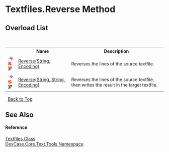 # Textfiles.Reverse Method 
 


## Overload List
&nbsp;<table><tr><th></th><th>Name</th><th>Description</th></tr><tr><td>![Public method](media/pubmethod.gif "Public method")![Static member](media/static.gif "Static member")![Code example](media/CodeExample.png "Code example")</td><td><a href="M_DevCase_Core_Text_Tools_Textfiles_Reverse_1">Reverse(String, Encoding)</a></td><td>
Reverses the lines of the source textfile.</td></tr><tr><td>![Public method](media/pubmethod.gif "Public method")![Static member](media/static.gif "Static member")![Code example](media/CodeExample.png "Code example")</td><td><a href="M_DevCase_Core_Text_Tools_Textfiles_Reverse">Reverse(String, String, Encoding)</a></td><td>
Reverses the lines of the source textfile, then writes the result in the target textfile.</td></tr></table>&nbsp;
<a href="#textfiles.reverse-method">Back to Top</a>

## See Also


#### Reference
<a href="T_DevCase_Core_Text_Tools_Textfiles">Textfiles Class</a><br /><a href="N_DevCase_Core_Text_Tools">DevCase.Core.Text.Tools Namespace</a><br />